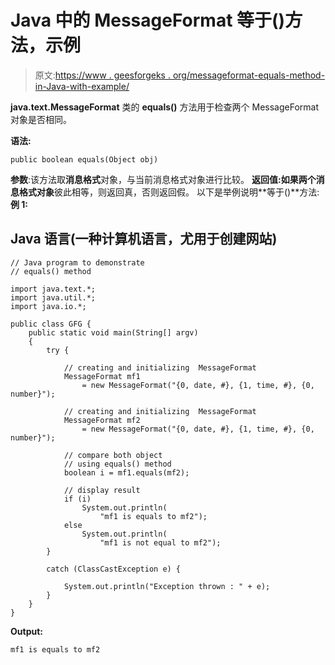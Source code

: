 # Java 中的 MessageFormat 等于()方法，示例

> 原文:[https://www . geesforgeks . org/messageformat-equals-method-in-Java-with-example/](https://www.geeksforgeeks.org/messageformat-equals-method-in-java-with-example/)

**java.text.MessageFormat** 类的 **equals()** 方法用于检查两个 MessageFormat 对象是否相同。

**语法:**

```
public boolean equals(Object obj)
```

**参数**:该方法取**消息格式**对象，与当前消息格式对象进行比较。
**返回值:**如果两个**消息格式对象**彼此相等，则返回真，否则返回假。
以下是举例说明**等于()**方法:
**例 1:**

## Java 语言(一种计算机语言，尤用于创建网站)

```
// Java program to demonstrate
// equals() method

import java.text.*;
import java.util.*;
import java.io.*;

public class GFG {
    public static void main(String[] argv)
    {
        try {

            // creating and initializing  MessageFormat
            MessageFormat mf1
                = new MessageFormat("{0, date, #}, {1, time, #}, {0, number}");

            // creating and initializing  MessageFormat
            MessageFormat mf2
                = new MessageFormat("{0, date, #}, {1, time, #}, {0, number}");

            // compare both object
            // using equals() method
            boolean i = mf1.equals(mf2);

            // display result
            if (i)
                System.out.println(
                    "mf1 is equals to mf2");
            else
                System.out.println(
                    "mf1 is not equal to mf2");
        }

        catch (ClassCastException e) {

            System.out.println("Exception thrown : " + e);
        }
    }
}
```

**Output:** 

```
mf1 is equals to mf2
```